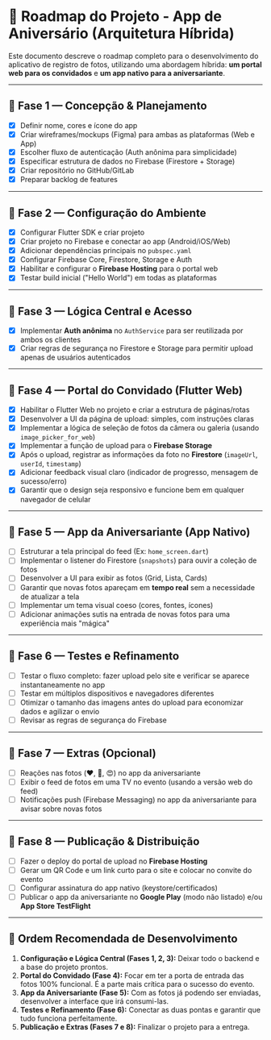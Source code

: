# 📍 Roadmap do Projeto - App de Aniversário (Arquitetura Híbrida)

Este documento descreve o roadmap completo para o desenvolvimento do aplicativo de registro de fotos, utilizando uma abordagem híbrida: **um portal web para os convidados** e **um app nativo para a aniversariante**.

---

## 🔹 Fase 1 — Concepção & Planejamento

- [x] Definir nome, cores e ícone do app
- [x] Criar wireframes/mockups (Figma) para ambas as plataformas (Web e App)
- [x] Escolher fluxo de autenticação (Auth anônima para simplicidade)
- [x] Especificar estrutura de dados no Firebase (Firestore + Storage)
- [x] Criar repositório no GitHub/GitLab
- [x] Preparar backlog de features

---

## 🔹 Fase 2 — Configuração do Ambiente

- [x] Configurar Flutter SDK e criar projeto
- [x] Criar projeto no Firebase e conectar ao app (Android/iOS/Web)
- [x] Adicionar dependências principais no `pubspec.yaml`
- [x] Configurar Firebase Core, Firestore, Storage e Auth
- [x] Habilitar e configurar o **Firebase Hosting** para o portal web
- [x] Testar build inicial ("Hello World") em todas as plataformas

---

## 🔹 Fase 3 — Lógica Central e Acesso

- [x] Implementar **Auth anônima** no `AuthService` para ser reutilizada por ambos os clientes
- [x] Criar regras de segurança no Firestore e Storage para permitir upload apenas de usuários autenticados

---

## 🔹 Fase 4 — Portal do Convidado (Flutter Web)

- [x] Habilitar o Flutter Web no projeto e criar a estrutura de páginas/rotas
- [x] Desenvolver a UI da página de upload: simples, com instruções claras
- [x] Implementar a lógica de seleção de fotos da câmera ou galeria (usando `image_picker_for_web`)
- [x] Implementar a função de upload para o **Firebase Storage**
- [x] Após o upload, registrar as informações da foto no **Firestore** (`imageUrl`, `userId`, `timestamp`)
- [x] Adicionar feedback visual claro (indicador de progresso, mensagem de sucesso/erro)
- [x] Garantir que o design seja responsivo e funcione bem em qualquer navegador de celular

---

## 🔹 Fase 5 — App da Aniversariante (App Nativo)

- [ ] Estruturar a tela principal do feed (Ex: `home_screen.dart`)
- [ ] Implementar o listener do Firestore (`snapshots`) para ouvir a coleção de fotos
- [ ] Desenvolver a UI para exibir as fotos (Grid, Lista, Cards)
- [ ] Garantir que novas fotos apareçam em **tempo real** sem a necessidade de atualizar a tela
- [ ] Implementar um tema visual coeso (cores, fontes, ícones)
- [ ] Adicionar animações sutis na entrada de novas fotos para uma experiência mais "mágica"

---

## 🔹 Fase 6 — Testes e Refinamento

- [ ] Testar o fluxo completo: fazer upload pelo site e verificar se aparece instantaneamente no app
- [ ] Testar em múltiplos dispositivos e navegadores diferentes
- [ ] Otimizar o tamanho das imagens antes do upload para economizar dados e agilizar o envio
- [ ] Revisar as regras de segurança do Firebase

---

## 🔹 Fase 7 — Extras (Opcional)

- [ ] Reações nas fotos (❤️, 🎉, 😍) no app da aniversariante
- [ ] Exibir o feed de fotos em uma TV no evento (usando a versão web do feed)
- [ ] Notificações push (Firebase Messaging) no app da aniversariante para avisar sobre novas fotos

---

## 🔹 Fase 8 — Publicação & Distribuição

- [ ] Fazer o deploy do portal de upload no **Firebase Hosting**
- [ ] Gerar um QR Code e um link curto para o site e colocar no convite do evento
- [ ] Configurar assinatura do app nativo (keystore/certificados)
- [ ] Publicar o app da aniversariante no **Google Play** (modo não listado) e/ou **App Store TestFlight**

---

## 🎯 Ordem Recomendada de Desenvolvimento

1.  **Configuração e Lógica Central (Fases 1, 2, 3):** Deixar todo o backend e a base do projeto prontos.
2.  **Portal do Convidado (Fase 4):** Focar em ter a porta de entrada das fotos 100% funcional. É a parte mais crítica para o sucesso do evento.
3.  **App da Aniversariante (Fase 5):** Com as fotos já podendo ser enviadas, desenvolver a interface que irá consumi-las.
4.  **Testes e Refinamento (Fase 6):** Conectar as duas pontas e garantir que tudo funciona perfeitamente.
5.  **Publicação e Extras (Fases 7 e 8):** Finalizar o projeto para a entrega.